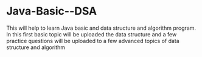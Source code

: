 # Java-Basic--DSA
This will help to learn Java basic and data structure and algorithm program. 
In this first basic topic will be uploaded the data structure and a few practice questions will be uploaded to a few advanced topics of data structure and algorithm
